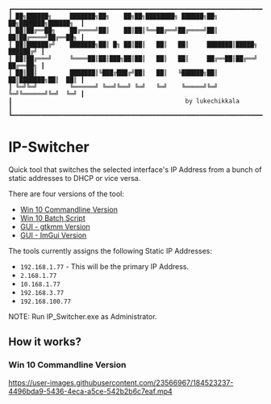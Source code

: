 ```
┏━━━━━━━━━━━━━━━━━━━━━━━━━━━━━━━━━━━━━━━━━━━━━━━━━━━━━━━━━━━━━━━━━━━━━━━━━━━━━━━┓
┃ ██╗██████╗     ███████╗██╗    ██╗██╗████████╗ ██████╗██╗  ██╗███████╗██████╗  ┃
┃ ██║██╔══██╗    ██╔════╝██║    ██║██║╚══██╔══╝██╔════╝██║  ██║██╔════╝██╔══██╗ ┃
┃ ██║██████╔╝    ███████╗██║ █╗ ██║██║   ██║   ██║     ███████║█████╗  ██████╔╝ ┃
┃ ██║██╔═══╝     ╚════██║██║███╗██║██║   ██║   ██║     ██╔══██║██╔══╝  ██╔══██╗ ┃
┃ ██║██║         ███████║╚███╔███╔╝██║   ██║   ╚██████╗██║  ██║███████╗██║  ██║ ┃
┃ ╚═╝╚═╝         ╚══════╝ ╚══╝╚══╝ ╚═╝   ╚═╝    ╚═════╝╚═╝  ╚═╝╚══════╝╚═╝  ╚═╝ ┃
┃                                                by lukechikkala                ┃
┗━━━━━━━━━━━━━━━━━━━━━━━━━━━━━━━━━━━━━━━━━━━━━━━━━━━━━━━━━━━━━━━━━━━━━━━━━━━━━━━┛
```

# IP-Switcher
Quick tool that switches the selected interface's IP Address from a bunch of static addresses to DHCP or vice versa.<br>

There are four versions of the tool:<br>
* [Win 10 Commandline Version](https://github.com/lukechikkala/IP-Switcher/tree/master/Win10_C%2B%2B)
* [Win 10 Batch Script](https://github.com/lukechikkala/IP-Switcher/blob/master/Win10_Batch_File/IP%20Switcher.bat)
* [GUI - gtkmm Version](https://github.com/lukechikkala/IP-Switcher/tree/master/GUI)
* [GUI - ImGui Version](https://github.com/lukechikkala/IP-Switcher/tree/master/ImGui)

The tools currently assigns the following Static IP Addresses:<br>
* `192.168.1.77` - This will be the primary IP Address.<br>
* `2.168.1.77`<br>
* `10.168.1.77`<br>
* `192.168.3.77`<br>
* `192.168.100.77`<br>

NOTE:
Run IP_Switcher.exe as Administrator.

## How it works?
### Win 10 Commandline Version
https://user-images.githubusercontent.com/23566967/184523237-4496bda9-5436-4eca-a5ce-542b2b6c7eaf.mp4
